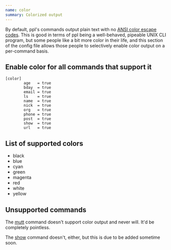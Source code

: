 ```yaml
---
name: color
summary: Colorized output
---
```


By default, ppl's commands output plain text with no [ANSI color escape
codes](http://en.wikipedia.org/wiki/ANSI_escape_code). This is good in terms of
ppl being a well-behaved, pipeable UNIX CLI program, but some people like a bit
more color in their life, and this section of the config file allows those
people to selectively enable color output on a per-command basis.

## Enable color for all commands that support it

    [color]
            age   = true
            bday  = true
            email = true
            ls    = true
            name  = true
            nick  = true
            org   = true
            phone = true
            post  = true
            show  = true
            url   = true

## List of supported colors

* black
* blue
* cyan
* green
* magenta
* red
* white
* yellow

## Unsupported commands

The [mutt](/commands/mutt) command doesn't support color output
and never will. It'd be completely pointless.

The [show](/commands/show) command doesn't, either, but this is
due to be added sometime soon.

